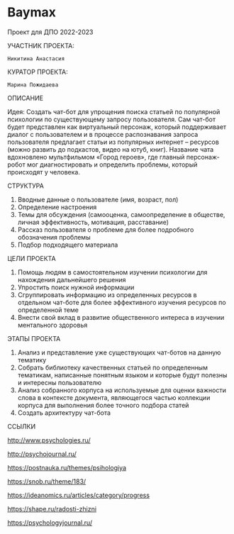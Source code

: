 # Baymax
Проект для ДПО 2022-2023

УЧАСТНИК ПРОЕКТА:

    Никитина Анастасия
   
    
КУРАТОР ПРОЕКТА:

    Марина Пожидаева

ОПИСАНИЕ

Идея: Создать чат-бот для упрощения поиска статьей по популярной психологии по существующему запросу пользователя.
Сам чат-бот будет представлен как виртуальный персонаж, который поддерживает диалог с пользователем и в процессе распознавания запроса пользователя предлагает статьи из популярных интернет – ресурсов (можно развить до подкастов, видео на ютуб, книг).
Название чата вдохновлено мультфильмом «Город героев», где главный персонаж-робот мог диагностировать и определить проблемы, который происходят у человека.

СТРУКТУРА

1)	Вводные данные о пользователе (имя, возраст, пол)
2)	Определение настроения
3)	Темы для обсуждения (самооценка, самоопределение в обществе, личная эффективность, мотивация, расставание)
4)	Рассказ пользователя о проблеме для более подробного обозначения проблемы
6)	Подбор подходящего материала

ЦЕЛИ ПРОЕКТА

1)	Помощь людям в самостоятельном изучении психологии для нахождения дальнейшего решения
2)	Упростить поиск нужной информации
3)	Сгруппировать информацию из определенных ресурсов в отдельном чат-боте для более эффективного изучения ресурсов по определенной теме
4)	Внести свой вклад в развитие общественного интереса в изучении ментального здоровья

  ЭТАПЫ ПРОЕКТА
  
1) Анализ и представление уже существующих чат-ботов на данную тематику
2)	Собрать библиотеку качественных статьей по определенным тематикам, написанные понятным языком и которые будут полезны и интересны пользователю
3) Анализ собранного корпуса на используемые для оценки важности слова в контексте документа, являющегося частью коллекции корпуса для выполнения более точного подбора статей
4) Создать архитектуру чат-бота

ССЫЛКИ

http://www.psychologies.ru/   

http://psychojournal.ru/   

https://postnauka.ru/themes/psihologiya

https://snob.ru/theme/183/

https://ideanomics.ru/articles/category/progress

https://shape.ru/radosti-zhizni

https://psychologyjournal.ru/

